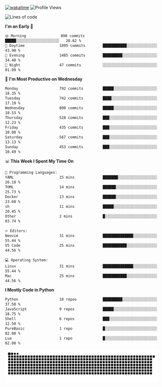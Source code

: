 [![wakatime](https://wakatime.com/badge/user/b920b284-3cde-4cd4-b72e-f7f22d050b16.svg)](https://wakatime.com/@b920b284-3cde-4cd4-b72e-f7f22d050b16)
![Profile Views](http://img.shields.io/badge/Profile%20Views-4586-blue)
<!--START_SECTION:waka-->
![Lines of code](https://img.shields.io/badge/From%20Hello%20World%20I%27ve%20Written-5.6%20million%20lines%20of%20code-blue)

**I'm an Early 🐤** 

```text
🌞 Morning                890 commits         █████░░░░░░░░░░░░░░░░░░░░   20.62 % 
🌆 Daytime                1895 commits        ███████████░░░░░░░░░░░░░░   43.90 % 
🌃 Evening                1485 commits        █████████░░░░░░░░░░░░░░░░   34.40 % 
🌙 Night                  47 commits          ░░░░░░░░░░░░░░░░░░░░░░░░░   01.09 % 
```
📅 **I'm Most Productive on Wednesday** 

```text
Monday                   792 commits         █████░░░░░░░░░░░░░░░░░░░░   18.35 % 
Tuesday                  742 commits         ████░░░░░░░░░░░░░░░░░░░░░   17.19 % 
Wednesday                800 commits         █████░░░░░░░░░░░░░░░░░░░░   18.53 % 
Thursday                 528 commits         ███░░░░░░░░░░░░░░░░░░░░░░   12.23 % 
Friday                   435 commits         ███░░░░░░░░░░░░░░░░░░░░░░   10.08 % 
Saturday                 567 commits         ███░░░░░░░░░░░░░░░░░░░░░░   13.13 % 
Sunday                   453 commits         ███░░░░░░░░░░░░░░░░░░░░░░   10.49 % 
```


📊 **This Week I Spent My Time On** 

```text
💬 Programming Languages: 
YAML                     15 mins             ███████░░░░░░░░░░░░░░░░░░   26.18 % 
TOML                     14 mins             ██████░░░░░░░░░░░░░░░░░░░   25.73 % 
Docker                   13 mins             ██████░░░░░░░░░░░░░░░░░░░   23.60 % 
sh                       11 mins             █████░░░░░░░░░░░░░░░░░░░░   20.45 % 
Other                    2 mins              █░░░░░░░░░░░░░░░░░░░░░░░░   03.74 % 

🔥 Editors: 
Neovim                   31 mins             ██████████████░░░░░░░░░░░   55.44 % 
VS Code                  25 mins             ███████████░░░░░░░░░░░░░░   44.56 % 

💻 Operating System: 
Linux                    31 mins             ██████████████░░░░░░░░░░░   55.44 % 
Mac                      25 mins             ███████████░░░░░░░░░░░░░░   44.56 % 
```

**I Mostly Code in Python** 

```text
Python                   18 repos            █████████░░░░░░░░░░░░░░░░   37.50 % 
JavaScript               9 repos             █████░░░░░░░░░░░░░░░░░░░░   18.75 % 
Shell                    6 repos             ███░░░░░░░░░░░░░░░░░░░░░░   12.50 % 
PureBasic                1 repo              █░░░░░░░░░░░░░░░░░░░░░░░░   02.08 % 
Lua                      1 repo              █░░░░░░░░░░░░░░░░░░░░░░░░   02.08 % 
```




<!--END_SECTION:waka-->
![Snake animation](https://raw.githubusercontent.com/timmypidashev/timmypidashev/main/commits.svg)
